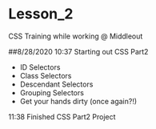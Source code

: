 # Lesson_2
CSS Training while working @ Middleout

##8/28/2020
10:37 Starting out CSS Part2

* ID Selectors
* Class Selectors
* Descendant Selectors
* Grouping Selectors
* Get your hands dirty (once again?!)

11:38 Finished CSS Part2 Project